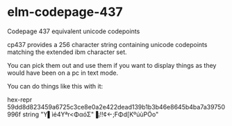 # elm-codepage-437

Codepage 437 equivalent unicode codepoints

cp437 provides a 256 character string containing unicode codepoints matching the extended ibm character set.

You can pick them out and use them if you want to display things as they would have been on a pc in text mode.

You can do things like this with it:

   hex-repr 59dd8d823459a6725c3ce8e0a2e422dead139b1b3b46e8645b4ba7a39750996f
   string "Y▌ìé4Yªr\<ΦαóΣ"▐¡‼¢←;FΦd[KºúùPÖo"
